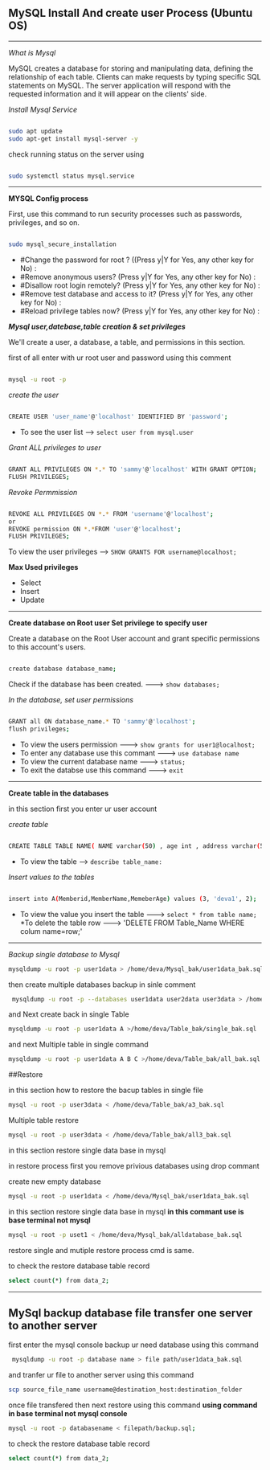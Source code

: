 ## MySQL Install And create user Process (Ubuntu OS)
---

_What is Mysql_

MySQL creates a database for storing and manipulating data, defining the relationship of each table. Clients can make requests by typing specific SQL statements on MySQL. The server application will respond with the requested information and it will appear on the clients' side.


_Install Mysql Service_

```bash

sudo apt update
sudo apt-get install mysql-server -y

```

check running status on the server using 

```bash

sudo systemctl status mysql.service

```
---

**MYSQL Config process**

First, use this command to run security processes such as passwords, privileges, and so on.
 
 ```bash
 
 sudo mysql_secure_installation
 
```
* #Change the password for root ? ((Press y|Y for Yes, any other key for No) :
* #Remove anonymous users? (Press y|Y for Yes, any other key for No) : 
* #Disallow root login remotely? (Press y|Y for Yes, any other key for No) : 
* #Remove test database and access to it? (Press y|Y for Yes, any other key for No) : 
* #Reload privilege tables now? (Press y|Y for Yes, any other key for No) : 
 

**_Mysql user,datebase,table creation & set privileges_**

We'll create a user, a database, a table, and permissions in this section.

first of all enter with ur root user and password using this comment

```bash

mysql -u root -p

```

_create the user_

```bash

CREATE USER 'user_name'@'localhost' IDENTIFIED BY 'password';

```

* To see the user list --> `select user from mysql.user`


_Grant ALL privileges to user_

```bash

GRANT ALL PRIVILEGES ON *.* TO 'sammy'@'localhost' WITH GRANT OPTION;
FLUSH PRIVILEGES;
```
_Revoke Permmission_

```bash

REVOKE ALL PRIVILEGES ON *.* FROM 'username'@'localhost';
or
REVOKE permission ON *.*FROM 'user'@'localhost';
FLUSH PRIVILEGES;
```

To view the user privileges --> `SHOW GRANTS FOR username@localhost;`

**Max Used privileges**

* Select
* Insert
* Update

---

**Create database on Root user Set privilege to specify user**

Create a database on the Root User account and grant specific permissions to this account's users.

```bash

create database database_name;

```
Check if the database has been created. ---> `show databases;`

_In the database, set user permissions_

```bash

GRANT all ON database_name.* TO 'sammy'@'localhost';
flush privileges;

```

* To view the users permission ---> `show grants for user1@localhost;`
* To enter any database use this commant  ---> `use database name`
* To view the current database name ---> `status;`
* To exit the databse use this command ---> `exit` 

---

**Create table in the databases**

in this section first you enter ur user account 

_create table_ 

```bash

CREATE TABLE TABLE NAME( NAME varchar(50) , age int , address varchar(50) );

```

* To view the table --> `describe table_name:`

_Insert values to the tables_


```bash

insert into A(Memberid,MemberName,MemeberAge) values (3, 'deva1', 2);

```

* To view the value you insert the table ---> `select * from table name;`
*To delete the table row ---> 'DELETE FROM Table_Name WHERE colum name=row;'

 


---

_Backup single database to Mysql_
 
 ```bash
 mysqldump -u root -p user1data > /home/deva/Mysql_bak/user1data_bak.sql
 ```

then create multiple databases backup in sinle comment

```bash
 mysqldump -u root -p --databases user1data user2data user3data > /home/deva/Mysql_bak/alldatabase_bak.sql
 ```

and Next create back in single Table

```bash
mysqldump -u root -p user1data A >/home/deva/Table_bak/single_bak.sql
```

and next Multiple table in single  command

```bash
mysqldump -u root -p user1data A B C >/home/deva/Table_bak/all_bak.sql
```

##Restore

in this section how to restore the bacup tables in single file

```bash
mysql -u root -p user3data < /home/deva/Table_bak/a3_bak.sql
```

Multiple table restore

```bash
mysql -u root -p user3data < /home/deva/Table_bak/all3_bak.sql
```

in this section restore single data base in mysql

in restore process first you remove privious databases using drop commant

create new empty database 

```bash
mysql -u root -p user1data < /home/deva/Mysql_bak/user1data_bak.sql
```

in this section restore single data base in mysql
**in this commant use is base terminal not mysql**

```bash
mysql -u root -p uset1 < /home/deva/Mysql_bak/alldatabase_bak.sql
```

restore single and mutiple restore process cmd is same.

to check the restore database table record
```bash
select count(*) from data_2;
```
---

## MySql backup database file transfer one server to another server

first enter the mysql console
backup ur need database using this command

```bash
 mysqldump -u root -p database name > file path/user1data_bak.sql
 ```
and tranfer ur file to another server using this command

```bash
scp source_file_name username@destination_host:destination_folder
```
once file transfered then next restore using this command **using command in base terminal not mysql console**

```bash
mysql -u root -p databasename < filepath/backup.sql;
```

to check the restore database table record
```bash
select count(*) from data_2;
```
